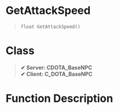# GetAttackSpeed
> `float GetAttackSpeed()`
# Class
> __✔ Server: CDOTA_BaseNPC__  
> __✔ Client: C_DOTA_BaseNPC__  
# Function Description


